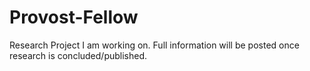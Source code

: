 # Provost-Fellow

Research Project I am working on. Full information will be posted once research is concluded/published.
